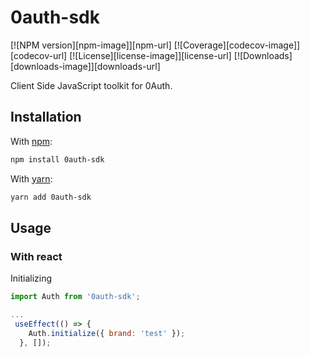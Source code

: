 


# 0auth-sdk

[![NPM version][npm-image]][npm-url]
[![Coverage][codecov-image]][codecov-url]
[![License][license-image]][license-url]
[![Downloads][downloads-image]][downloads-url]

Client Side JavaScript toolkit for 0Auth.

## Installation

With [npm](https://www.npmjs.com/):

```bash
npm install 0auth-sdk
```

With [yarn](https://yarnpkg.com/):

```bash
yarn add 0auth-sdk
```

## Usage

### With react

Initializing 

```js
import Auth from '0auth-sdk';

...
 useEffect(() => {
    Auth.initialize({ brand: 'test' });
  }, []);
```


